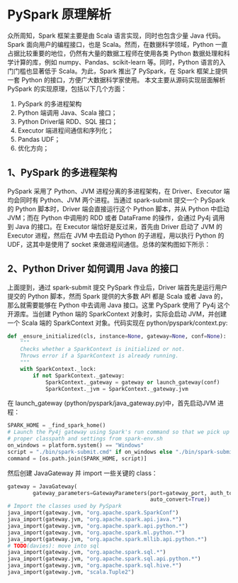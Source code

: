 # PySpark 原理解析

众所周知，Spark 框架主要是由 Scala 语言实现，同时也包含少量 Java 代码。Spark 面向用户的编程接口，也是 Scala。然而，在数据科学领域，Python 一直占据比较重要的地位，仍然有大量的数据工程师在使用各类 Python 数据处理和科学计算的库，例如 numpy、Pandas、scikit-learn 等。同时，Python 语言的入门门槛也显著低于 Scala。为此，Spark 推出了 PySpark，在 Spark 框架上提供一套 Python 的接口，方便广大数据科学家使用。
本文主要从源码实现层面解析 PySpark 的实现原理，包括以下几个方面：

1. PySpark 的多进程架构
2. Python 端调用 Java、Scala 接口；
3. Python Driver端 RDD、SQL 接口；
4. Executor 端进程间通信和序列化；
5. Pandas UDF；
6. 优化方向；

## 1、PySpark 的多进程架构
PySpark 采用了 Python、JVM 进程分离的多进程架构，在 Driver、Executor 端均会同时有 Python、JVM 两个进程。当通过 spark-submit 提交一个 PySpark 的 Python 脚本时，Driver 端会直接运行这个 Python 脚本，并从 Python 中启动 JVM；而在 Python 中调用的 RDD 或者 DataFrame 的操作，会通过 Py4j 调用到 Java 的接口。在 Executor 端恰好是反过来，首先由 Driver 启动了 JVM 的 Executor 进程，然后在 JVM 中去启动 Python 的子进程，用以执行 Python 的 UDF，这其中是使用了 socket 来做进程间通信。总体的架构图如下所示：



## 2、Python Driver 如何调用 Java 的接口
上面提到，通过 spark-submit 提交 PySpark 作业后，Driver 端首先是运行用户提交的 Python 脚本，然而 Spark 提供的大多数 API 都是 Scala 或者 Java 的，那么就需要能够在 Python 中去调用 Java 接口。这里 PySpark 使用了 Py4j 这个开源库。当创建 Python 端的 SparkContext 对象时，实际会启动 JVM，并创建一个 Scala 端的 SparkContext 对象。代码实现在 python/pyspark/context.py:

```python
def _ensure_initialized(cls, instance=None, gateway=None, conf=None):
    """
    Checks whether a SparkContext is initialized or not.
    Throws error if a SparkContext is already running.
    """
    with SparkContext._lock:
        if not SparkContext._gateway:
            SparkContext._gateway = gateway or launch_gateway(conf)
            SparkContext._jvm = SparkContext._gateway.jvm
```

在 launch_gateway (python/pyspark/java_gateway.py)中，首先启动JVM 进程：

```python
SPARK_HOME = _find_spark_home()
# Launch the Py4j gateway using Spark's run command so that we pick up the
# proper classpath and settings from spark-env.sh
on_windows = platform.system() == "Windows"
script = "./bin/spark-submit.cmd" if on_windows else "./bin/spark-submit"
command = [os.path.join(SPARK_HOME, script)]
```

然后创建 JavaGateway 并 import 一些关键的 class：

```python
gateway = JavaGateway(
        gateway_parameters=GatewayParameters(port=gateway_port, auth_token=gateway_secret,
                                             auto_convert=True))
# Import the classes used by PySpark
java_import(gateway.jvm, "org.apache.spark.SparkConf")
java_import(gateway.jvm, "org.apache.spark.api.java.*")
java_import(gateway.jvm, "org.apache.spark.api.python.*")
java_import(gateway.jvm, "org.apache.spark.ml.python.*")
java_import(gateway.jvm, "org.apache.spark.mllib.api.python.*")
# TODO(davies): move into sql
java_import(gateway.jvm, "org.apache.spark.sql.*")
java_import(gateway.jvm, "org.apache.spark.sql.api.python.*")
java_import(gateway.jvm, "org.apache.spark.sql.hive.*")
java_import(gateway.jvm, "scala.Tuple2")
```


